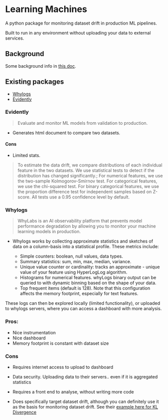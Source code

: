# Learning Machines

A python package for monitoring dataset drift in production ML pipelines.

Built to run in any environment without uploading your data to external services.


## Background

Some background info in [this doc](https://hackmd.io/-_44PRS9SYSGa-3z9DTxCA).

## Existing packages

- [Whylogs](https://github.com/whylabs/whylogs)
- [Evidently](https://github.com/evidentlyai/evidently)


### Evidently

> Evaluate and monitor ML models from validation to production.

- Generates html document to compare two datasets.

#### Cons

- Limited stats.
> To estimate the data drift, we compare distributions of each individual feature in the two datasets.
We use statistical tests to detect if the distribution has changed significantly.;
For numerical features, we use the two-sample Kolmogorov-Smirnov test.
For categorical features, we use the chi-squared test.
For binary categorical features, we use the proportion difference test for independent samples based on Z-score.
All tests use a 0.95 confidence level by default.

### Whylogs

> WhyLabs is an AI observability platform that prevents model performance degradation by allowing you to monitor your machine learning models in production.

- Whylogs works by collecting approximate statistics and sketches of data on a column-basis into a statistical profile. These metrics include:

    - Simple counters: boolean, null values, data types.
    - Summary statistics: sum, min, max, median, variance.
    - Unique value counter or cardinality: tracks an approximate - unique value of your feature using HyperLogLog algorithm.
    -  Histograms for numerical features. whyLogs binary output can be queried to with dynamic binning based on the shape of your data.
    - Top frequent items (default is 128). Note that this configuration affects the memory footprint, especially for text features.

These logs can then be explored locally (limited functionality), or uploaded to whylogs servers, where you can access a dashboard with more analysis.

### Pros:
- Nice instrumentation
- Nice dashboard
- Memory footprint is constant with dataset size

### Cons
- Requires internet access to upload to dashboard
- Data security. Uploading data to their servers.. even if it is aggregated statistics
- Requires a front end to analyse, without writing more code

- Does specifically target dataset drift, although you can definitely use it as the basis for monitoring dataset drift. See their [example here for KL Divergence](https://github.com/whylabs/whylogs-examples/blob/mainline/python/DatasetDrift.ipynb)
